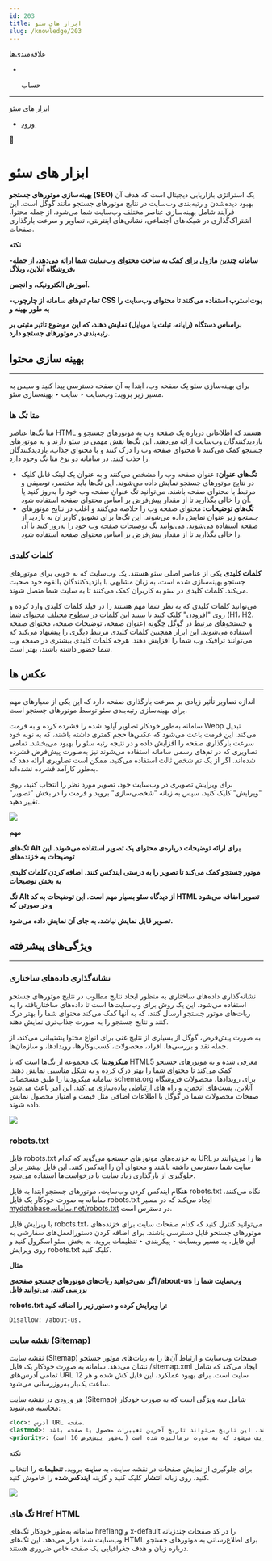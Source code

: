 ```yaml
---
id: 203
title: ابزار های سئو
slug: /knowledge/203
---
```


 
  علاقه‌مندی‌ها
* [​](./203)

  حساب

---

 

ابزار های سئو

- [ورود](/web/login?redirect=/knowledge/article/203)

 

📖

# ابزار های سئو

**بهینه‌سازی موتورهای جستجو (SEO)** یک استراتژی بازاریابی دیجیتال است که هدف آن بهبود دیده‌شدن و رتبه‌بندی وب‌سایت در نتایج موتورهای جستجو مانند گوگل است. این فرآیند شامل بهینه‌سازی عناصر مختلف وب‌سایت شما می‌شود، از جمله محتوا، اشتراک‌گذاری در شبکه‌های اجتماعی، نشانی‌های اینترنتی، تصاویر و سرعت بارگذاری صفحات.

**نکته**

**-سامانه چندین ماژول برای کمک به ساخت محتوای وب‌سایت شما ارائه می‌دهد، از جمله فروشگاه آنلاین، وبلاگ،**

**آموزش الکترونیک، و انجمن.**

**-تمام تم‌های سامانه از چارچوب CSS بوت‌استرپ استفاده می‌کنند تا محتوای وب‌سایت را به طور بهینه و**

**براساس دستگاه (رایانه، تبلت یا موبایل) نمایش دهند، که این موضوع تاثیر مثبتی بر رتبه‌بندی در موتورهای جستجو دارد.**

## **بهینه سازی محتوا**

---

برای بهینه‌سازی سئو یک صفحه وب، ابتدا به آن صفحه دسترسی پیدا کنید و سپس به مسیر زیر بروید: وب‌سایت ‣ سایت ‣ بهینه‌سازی سئو.

### 

### **متا تگ ها**

متا تگ‌ها عناصر HTML هستند که اطلاعاتی درباره یک صفحه وب به موتورهای جستجو و بازدیدکنندگان وب‌سایت ارائه می‌دهند. این تگ‌ها نقش مهمی در سئو دارند و به موتورهای جستجو کمک می‌کنند تا محتوای صفحه وب را درک کنند و با محتوای جذاب، بازدیدکنندگان را جذب کنند. در سامانه دو نوع متا تگ وجود دارد:

* **تگ‌های عنوان:** عنوان صفحه وب را مشخص می‌کنند و به عنوان یک لینک قابل کلیک در نتایج موتورهای جستجو نمایش داده می‌شوند. این تگ‌ها باید مختصر، توصیفی و مرتبط با محتوای صفحه باشند. می‌توانید تگ عنوان صفحه وب خود را به‌روز کنید یا آن را خالی بگذارید تا از مقدار پیش‌فرض بر اساس محتوای صفحه استفاده شود.
* **تگ‌های توضیحات:** محتوای صفحه وب را خلاصه می‌کنند و اغلب در نتایج موتورهای جستجو زیر عنوان نمایش داده می‌شوند. این تگ‌ها برای تشویق کاربران به بازدید از صفحه استفاده می‌شوند. می‌توانید تگ توضیحات صفحه وب خود را به‌روز کنید یا آن را خالی بگذارید تا از مقدار پیش‌فرض بر اساس محتوای صفحه استفاده شود.

### **کلمات کلیدی**

**کلمات کلیدی** یکی از عناصر اصلی سئو هستند. یک وب‌سایت که به خوبی برای موتورهای جستجو بهینه‌سازی شده است، به زبان مشابهی با بازدیدکنندگان بالقوه خود صحبت می‌کند. کلمات کلیدی در سئو به کاربران کمک می‌کنند تا به سایت شما متصل شوند.

می‌توانید کلمات کلیدی که به نظر شما مهم هستند را در فیلد کلمات کلیدی وارد کرده و روی "افزودن" کلیک کنید تا ببینید این کلمات در سطوح مختلف محتوای شما (H1، H2، عنوان صفحه، توضیحات صفحه، محتوای صفحه) و جستجوهای مرتبط در گوگل چگونه استفاده می‌شوند. این ابزار همچنین کلمات کلیدی مرتبط دیگری را پیشنهاد می‌کند که می‌توانند ترافیک وب شما را افزایش دهند. هرچه کلمات کلیدی بیشتری در صفحه وب شما حضور داشته باشند، بهتر است.

## **عکس ها**

---

اندازه تصاویر تأثیر زیادی بر سرعت بارگذاری صفحه دارد که این یکی از معیارهای مهم برای بهینه‌سازی رتبه‌بندی سئو توسط موتورهای جستجو است.

سامانه به‌طور خودکار تصاویر آپلود شده را فشرده کرده و به فرمت Webp تبدیل می‌کند. این فرمت باعث می‌شود که عکس‌ها حجم کمتری داشته باشند، که به نوبه خود سرعت بارگذاری صفحه را افزایش داده و در نتیجه رتبه سئو را بهبود می‌بخشد. تمامی تصاویری که در تم‌های رسمی سامانه استفاده می‌شوند نیز به‌صورت پیش‌فرض فشرده شده‌اند. اگر از یک تم شخص ثالث استفاده می‌کنید، ممکن است تصاویری ارائه دهد که به‌طور کارآمد فشرده نشده‌اند.

برای ویرایش تصویری در وب‌سایت خود، تصویر مورد نظر را انتخاب کنید، روی "ویرایش" کلیک کنید، سپس به زبانه "شخصی‌سازی" بروید و فرمت را در بخش "تصویر" تغییر دهید.

![](https://odoofarsi.com/web/image/2781-8159ac81/image.png?access_token=a8875960-dedd-4663-b77b-61a7b02b3c6f)

**مهم**

**تگ‌های Alt برای ارائه توضیحات درباره‌ی محتوای یک تصویر استفاده می‌شوند. این توضیحات به خزنده‌های**

**موتور جستجو کمک می‌کند تا تصویر را به درستی ایندکس کنند. اضافه کردن کلمات کلیدی به بخش توضیحات**

**تگ Alt از دیدگاه سئو بسیار مهم است. این توضیحات به کد HTML تصویر اضافه می‌شود و در صورتی که**

**تصویر قابل نمایش نباشد، به جای آن نمایش داده می‌شود.**

## **ویژگی‌های پیشرفته**

---

### **نشانه‌گذاری داده‌های ساختاری**

نشانه‌گذاری داده‌های ساختاری به منظور ایجاد نتایج مطلوب در نتایج موتورهای جستجو استفاده می‌شود. این یک روش برای وب‌سایت‌ها است تا داده‌های ساختاریافته را به ربات‌های موتور جستجو ارسال کنند، که به آنها کمک می‌کند محتوای شما را بهتر درک کنند و نتایج جستجو را به صورت جذاب‌تری نمایش دهند.

به صورت پیش‌فرض، گوگل از بسیاری از نتایج غنی برای انواع محتوا پشتیبانی می‌کند، از جمله نقد و بررسی‌ها، افراد، محصولات، کسب‌وکارها، رویدادها، و سازمان‌ها.

**میکرودیتا** یک مجموعه از تگ‌ها است که با HTML5 معرفی شده و به موتورهای جستجو کمک می‌کند تا محتوای شما را بهتر درک کرده و به شکل مناسبی نمایش دهند. سامانه میکرودیتا را طبق مشخصات schema.org برای رویدادها، محصولات فروشگاه آنلاین، پست‌های انجمن، و راه های ارتباطی پیاده‌سازی می‌کند. این امر باعث می‌شود صفحات محصولات شما در گوگل با اطلاعات اضافی مثل قیمت و امتیاز محصول نمایش داده شوند.

![](https://odoofarsi.com/web/image/2782-f01d6703/image.png?access_token=433f9a32-b5ce-4299-92f4-d6a13da04054)

### **robots.txt**

فایل robots.txt به خزنده‌های موتورهای جستجو می‌گوید که کدام URL‌ها را می‌توانند در سایت شما دسترسی داشته باشند و محتوای آن را ایندکس کنند. این فایل بیشتر برای جلوگیری از بارگذاری زیاد سایت با درخواست‌ها استفاده می‌شود.

هنگام ایندکس کردن وب‌سایت، موتورهای جستجو ابتدا به فایل robots.txt نگاه می‌کنند. سامانه به صورت خودکار یک فایل robots.txt ایجاد می‌کند که در مسیر [mydatabase.سامانه.net/robots.txt](http://mydatabase.سامانه.net/robots.txt) در دسترس است.

با ویرایش فایل robots.txt، می‌توانید کنترل کنید که کدام صفحات سایت برای خزنده‌های موتورهای جستجو قابل دسترسی باشند. برای اضافه کردن دستورالعمل‌های سفارشی به این فایل، به مسیر وبسایت ‣ پیکربندی ‣ تنظیمات بروید، به بخش سئو اسکرول کنید و روی ویرایش robots.txt کلیک کنید.

**مثال**

**اگر نمی‌خواهید ربات‌های موتورهای جستجو صفحه‌ی /about-us وب‌سایت شما را بررسی کنند، می‌توانید فایل**

**robots.txt را ویرایش کرده و دستور زیر را اضافه کنید:**

```
Disallow: /about-us.  

```

### **نقشه سایت (Sitemap)**

نقشه سایت (Sitemap) صفحات وب‌سایت و ارتباط آن‌ها را به ربات‌های موتور جستجو نشان می‌دهد. سامانه به صورت خودکار یک فایل /sitemap.xml ایجاد می‌کند که شامل تمامی آدرس‌های URL سایت است. برای بهبود عملکرد، این فایل کش شده و هر 12 ساعت یک‌بار به‌روزرسانی می‌شود.

هر ورودی در نقشه سایت (Sitemap) شامل سه ویژگی است که به صورت خودکار محاسبه می‌شوند:

```xml
<loc>: آدرس URL صفحه.
<lastmod>: تاریخ آخرین تغییرات منبع، که به صورت خودکار بر اساس شیء مربوطه محاسبه می‌شود. برای مثال، اگر صفحه‌ای مرتبط با یک محصول باشد، این تاریخ می‌تواند تاریخ آخرین تغییرات محصول یا صفحه باشد.
<priority>: ماژول‌ها ممکن است الگوریتم اولویت‌بندی خود را بر اساس محتوایشان پیاده‌سازی کنند (مثلاً یک انجمن ممکن است بر اساس تعداد رای‌های یک پست، اولویت‌بندی کند). اولویت یک صفحه ثابت توسط فیلد اولویت آن تعریف می‌شود که به صورت نرمالیزه شده است (به‌طور پیش‌فرض 16 است).
```

نکته

برای جلوگیری از نمایش صفحات در نقشه سایت، به **سایت** بروید، **تنظیمات** را انتخاب کنید، روی زبانه **انتشار** کلیک کنید و گزینه **ایندکس‌شده** را خاموش کنید.

![](https://odoofarsi.com/web/image/2787-b4d7287f/Screen%20Shot%202024-08-21%20at%203.55.43%20PM.png?access_token=7c97891c-0aaf-4303-9734-85e68fd75443)

### **تگ های Href HTML**

سامانه به‌طور خودکار تگ‌های hreflang و x-default را در کد صفحات چندزبانه وب‌سایت شما قرار می‌دهد. این تگ‌های HTML برای اطلاع‌رسانی به موتورهای جستجو درباره زبان و هدف جغرافیایی یک صفحه خاص ضروری هستند.